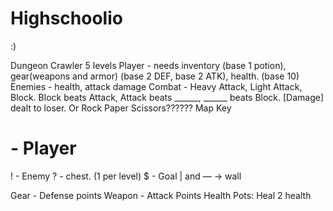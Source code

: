 # Highschoolio
:)

Dungeon Crawler
5 levels
Player - needs inventory (base 1 potion), gear(weapons and armor) (base 2 DEF, base 2 ATK), health. (base 10)
Enemies - health, attack damage
Combat - Heavy Attack, Light Attack, Block. Block beats Attack, Attack beats ______, ______ beats Block. [Damage] dealt to loser.   Or Rock Paper Scissors??????
Map Key
# - Player
! - Enemy
? - chest.  (1 per level)
$ - Goal
| and — -> wall


Gear - Defense points
Weapon - Attack Points
Health Pots: Heal 2 health
